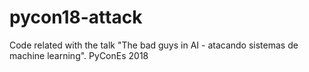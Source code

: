 # pycon18-attack
Code related with the talk "The bad guys in AI - atacando sistemas de machine learning". PyConEs 2018
